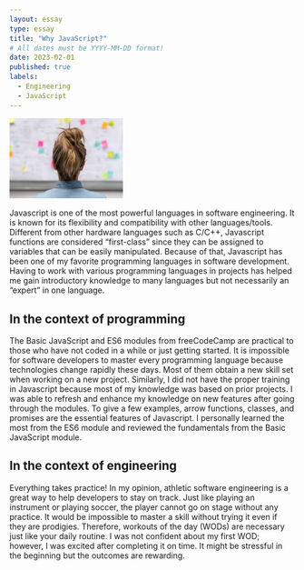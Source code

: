 ```yaml
---
layout: essay
type: essay
title: "Why JavaScript?"
# All dates must be YYYY-MM-DD format!
date: 2023-02-01
published: true
labels:
  - Engineering
  - JavaScript
---
```


<img width="200px" class="rounded float-start pe-4" src="../img/practice.jpeg">

Javascript is one of the most powerful languages in software engineering. It is known for its flexibility and compatibility with other languages/tools. Different from other hardware languages such as C/C++, Javascript functions are considered “first-class” since they can be assigned to variables that can be easily manipulated. Because of that, Javascript has been one of my favorite programming languages in software development. Having to work with various programming languages in projects has helped me gain introductory knowledge to many languages but not necessarily an “expert” in one language. 

## In the context of programming

The Basic JavaScript and ES6 modules from freeCodeCamp are practical to those who have not coded in a while or just getting started. It is impossible for software developers to master every programming language because technologies change rapidly these days. Most of them obtain a new skill set when working on a new project. Similarly, I did not have the proper training in Javascript because most of my knowledge was based on prior projects. I was able to refresh and enhance my knowledge on new features after going through the modules. To give a few examples, arrow functions, classes, and promises are the essential features of Javascript. I personally learned the most from the ES6 module and reviewed the fundamentals from the Basic JavaScript module. 

## In the context of engineering

Everything takes practice! In my opinion, athletic software engineering is a great way to help developers to stay on track. Just like playing an instrument or playing soccer, the player cannot go on stage without any practice. It would be impossible to master a skill without trying it even if they are prodigies. Therefore, workouts of the day (WODs) are necessary just like your daily routine. I was not confident about my first WOD; however, I was excited after completing it on time. It might be stressful in the beginning but the outcomes are rewarding. 

